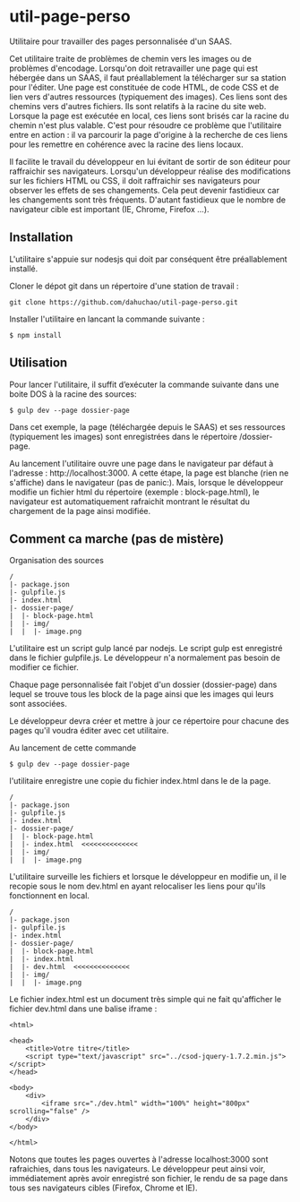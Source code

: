 # util-page-perso
Utilitaire pour travailler des pages personnalisée d'un SAAS.

Cet utilitaire traite de problèmes de chemin vers les images ou de problèmes d'encodage. Lorsqu'on doit retravailler
une page qui est hébergée dans un SAAS, il faut préallablement la télécharger sur sa station pour l'éditer.
Une page est constituée de code HTML, de code CSS et de lien vers d'autres ressources (typiquement des images).
Ces liens sont des chemins vers d'autres fichiers. Ils sont relatifs à la racine du site web. Lorsque la page est 
exécutée en local, ces liens sont brisés car la racine du chemin n'est plus valable. C'est pour résoudre 
ce problème que l'utilitaire entre en action : il va parcourir la page d'origine à la recherche de ces liens pour
les remettre en cohérence avec la racine des liens locaux.

Il facilite le travail du développeur en lui évitant de sortir de son éditeur pour raffraichir ses navigateurs.
Lorsqu'un développeur réalise des modifications sur les fichiers HTML ou CSS, il doit raffraichir ses 
navigateurs pour observer les effets de ses changements. Cela peut devenir fastidieux car les changements sont
très fréquents. D'autant fastidieux que le nombre de navigateur cible est important (IE, Chrome, Firefox ...).

## Installation

L'utilitaire s'appuie sur nodesjs qui doit par conséquent être préallablement installé.

Cloner le dépot git dans un répertoire d'une station de travail : 

    git clone https://github.com/dahuchao/util-page-perso.git

Installer l'utilitaire en lancant la commande suivante : 

    $ npm install

## Utilisation

Pour lancer l'utilitaire, il suffit d’exécuter la commande suivante dans une boite DOS à la racine des sources:

    $ gulp dev --page dossier-page

Dans cet exemple, la page (téléchargée depuis le SAAS) et ses ressources (typiquement les images) sont enregistrées
dans le répertoire /dossier-page.

Au lancement l'utilitaire ouvre une page dans le navigateur par défaut à l'adresse : http://localhost:3000. 
A cette étape, la page est blanche (rien ne s'affiche) dans le navigateur (pas de panic:). 
Mais, lorsque le développeur modifie un fichier html du répertoire (exemple : block-page.html), le navigateur 
est automatiquement rafraichit montrant le résultat du chargement de la page ainsi modifiée.

## Comment ca marche (pas de mistère)

Organisation des sources

    /
    |- package.json
    |- gulpfile.js
    |- index.html
    |- dossier-page/
    |  |- block-page.html
    |  |- img/
    |  |  |- image.png

L'utilitaire est un script gulp lancé par nodejs. Le script gulp est enregistré dans le fichier gulpfile.js.
Le développeur n'a normalement pas besoin de modifier ce fichier.

Chaque page personnalisée fait l'objet d'un dossier (dossier-page) dans lequel se trouve tous les block de la 
page ainsi que les images qui leurs sont associées.

Le développeur devra créer et mettre à jour ce répertoire pour chacune des pages qu'il voudra éditer avec
cet utilitaire.

Au lancement de cette commande

    $ gulp dev --page dossier-page

l'utilitaire enregistre une copie du fichier index.html dans le <dossier-page> de la page.

    /
    |- package.json
    |- gulpfile.js
    |- index.html
    |- dossier-page/
    |  |- block-page.html
    |  |- index.html  <<<<<<<<<<<<<<
    |  |- img/
    |  |  |- image.png

L'utilitaire surveille les fichiers et lorsque le développeur en modifie un, il le recopie sous le nom dev.html 
en ayant relocaliser les liens pour qu'ils fonctionnent en local.

    /
    |- package.json
    |- gulpfile.js
    |- index.html
    |- dossier-page/
    |  |- block-page.html
    |  |- index.html
    |  |- dev.html  <<<<<<<<<<<<<<
    |  |- img/
    |  |  |- image.png

Le fichier index.html est un document très simple qui ne fait qu'afficher le fichier dev.html dans une balise iframe :

    <html>

    <head>
        <title>Votre titre</title>
        <script type="text/javascript" src="../csod-jquery-1.7.2.min.js"></script>
    </head>

    <body>
        <div>
            <iframe src="./dev.html" width="100%" height="800px" scrolling="false" />
        </div>
    </body>

    </html>

Notons que toutes les pages ouvertes à l'adresse localhost:3000 sont rafraichies, dans tous les navigateurs. 
Le développeur peut ainsi voir, immédiatement après avoir enregistré son fichier, le rendu de sa page dans
tous ses navigateurs cibles (Firefox, Chrome et IE).